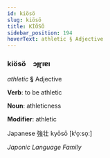 ```yaml
---
id: kiösö
slug: kiösö
title: KİÖSÖ
sidebar_position: 194
hoverText: athletic § Adjective
---
```


### kiösö&emsp;<span kind="abugida">ɔɟɽıɐı</span>

*athletic* **§** Adjective

**Verb**: to be athletic

**Noun**: athleticness

**Modifier**: athletic

Japanese 強壮 kyōsō [kʲo̞ːso̞ː]

*Japonic Language Family*